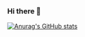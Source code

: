 ### Hi there 👋

[![Anurag's GitHub stats](https://github-readme-stats.vercel.app/api?username=egarbi)](https://github.com/anuraghazra/github-readme-stats)


<!--
**egarbi/egarbi** is a ✨ _special_ ✨ repository because its `README.md` (this file) appears on your GitHub profile.

Here are some ideas to get you started:

- 🔭 I’m currently working on ...
- 🌱 I’m currently learning ...
- 👯 I’m looking to collaborate on ...
- 🤔 I’m looking for help with ...
- 💬 Ask me about ...
- 📫 How to reach me: ...
- 😄 Pronouns: ...
- ⚡ Fun fact: ...
-->
